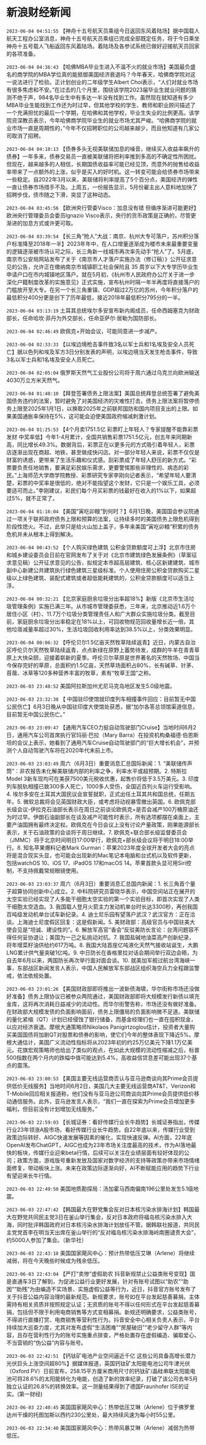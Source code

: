 # 新浪财经新闻
`2023-06-04 04:51:55` 【神舟十五号航天员乘组今日返回东风着陆场】据中国载人航天工程办公室消息，神舟十五号航天员乘组已完成全部既定任务，将于今日乘坐神舟十五号载人飞船返回东风着陆场。着陆场及各参试系统已做好迎接航天员回家的各项准备。

`2023-06-04 04:36:43` 【哈佛MBA毕业生进入不温不火的就业市场】美国最负盛名的商学院的MBA学位真的能抵御美国经济衰退吗？今年春天，哈佛商学院对这一说法进行了检验。正计划创业的二年级学生Albert Choi表示，“人们对就业市场有很多焦虑和不安。”在过去的几个月里，围绕该学院2023届毕业生就业问题的猜测不绝于声，984名毕业生中有多达一半没有找到工作。虽然现在就知道有多少MBA毕业生能找到工作还为时过早，但其他学校的学生、教师和职业顾问描述了一个充满担忧的最后一个学期，在哈佛和其他学校，毕业生失业的比例更高。该学院资深教员表示，今年哈佛商学院毕业生的就业市场尤其严峻。“哈佛商学院的就业市场一直是周期性的，”今年不仅招聘职位的公司越来越少，而且他知道有几家公司取消了招聘。

`2023-06-04 04:10:13` 【债券多头无视美联储加息的噪音，继续买入收益率飙升的债券】一年多来，债券交易员一直被美联储将把利率推到多高的不确定性所困扰。但现在，越来越多的人相信，长期国债收益率可能已经见顶，而意外的抛售给收益率带来了一点额外的上涨，似乎是买入的好时机。这一转变可能会给债券市场带来一些稳定。自2022年3月以来，美联储将利率提高了5个百分点，美国经济的弹性一直让债券市场措手不及。上周五，一份报告显示，5月份雇主出人意料地加快了招聘步伐，债市随之下滑，突显了这种动态。

`2023-06-04 03:45:56` 【欧洲央行管委Visco：加息没有错 但循序渐进可能更好】欧洲央行管理委员会委员Ignazio Visco表示，央行的货币政策是正确的，尽管更渐进的加息方式或许更可取。

`2023-06-04 03:39:54` 【长三角“抢人”大战：南京、杭州大专可落户，苏州积分落户标准降至2018年一半】2023年年中，在人口增量逐渐成为楼市未来最重要变量的逻辑逐渐被市场认可之际，长三角新一线城市再次率先动手“抢人”了。5月底，南京市公安局网站发布了关于《南京市人才落户实施办法（修订稿）》公开征求意见的公告，允许正在缴纳南京市城镇职工社会保险且 35 周岁以下大专学历毕业生申请户口在市内城镇地区落户。就在5月初，《杭州市人民政府办公厅关于进一步深化户籍制度改革的实施意见》正式实施，宣布杭州时隔一年半再度将直接落户的门槛放开至大专。在另一个长三角重镇、GDP超过2万亿的苏州，今年积分落户的最低积分400分更是创下了历年最低，接近2018年最低积分795分的一半。

`2023-06-04 03:13:19` 土耳其总统埃尔多安宣布新内阁成员，任命西姆塞克为财政部长，任命哈坎·菲丹为外交部长，任命亚萨尔·居勒为国防部长。

`2023-06-04 02:46:49` 欧佩克+开始会议，可能同意进一步减产。

`2023-06-04 02:33:33` 【以埃边境枪击事件致3名以军士兵和1名埃及安全人员死亡】据以色列和埃及军方3日分别发表的声明，以埃边境当天发生枪击事件，导致3名以军士兵和1名埃及安全人员死亡。

`2023-06-04 02:05:04` 俄罗斯天然气工业股份公司将于周六通过乌克兰向欧洲输送4030万立方米天然气。

`2023-06-04 01:48:10` 【拜登签署债务上限法案】美国总统拜登总统签署了避免美国债务违约的法案，暂时避免了对美国经济的灾难性打击。债务上限法案将暂停债务上限至2025年1月1日，以换取2025年之前联邦国防和国内项目支出的上限。如果美国通胀率保持在5%，这可能会迫使美国政府缩减刺激计划。

`2023-06-04 01:25:53` 【4个月卖1751.5亿 彩票盯上年轻人？专家提醒不能靠彩票发财 中奖率低】今年1-4月累计，全国共销售彩票1751.5亿元，创五年来同期新高，同比增长49.3%。数据背后，彩票正在以更多元的方式吸引着年轻人，彩票店逐渐出现在商超、地铁，甚至做成快闪店。对一部分年轻人来说，彩票不仅仅是财富的诱惑，更带来了生活乐趣和仪式感。刮彩票成了年轻人舒压的新方式。“彩票要负责任地销售，要满足彩民娱乐需求，更要警惕那些非理性的、病态的彩民。”上海师范大学商学院教授、彩票研究专家李刚向记者表示，“希望年轻人要清楚，彩票的中奖率是很低的，绝对不能指望这个发财，它只是一个娱乐工具，必须要适可而止。”李刚建议，彩民们每个月买彩票的钱最好在收入的1%以下，如果超过5%，就不正常了。

`2023-06-04 01:16:04` 【美国“寅吃卯粮”到何时？】6月1日晚，美国国会参议院通过一项关于联邦政府债务上限和预算的法案，让持续多时的美国债务上限危机得到阶段性熄火。不过，此举只是给火山加上盖子，多年来美国“寅吃卯粮”积累的债务危机并未从根本上得到解决。

`2023-06-04 00:43:52` 【个人购买绿色建筑 公积金贷款额度可上浮】北京市住房和城乡建设委员会日前在官网发布了关于对《北京市建筑绿色发展条例》（草案征求意见稿）公开征求意见的公告，拟规定本市超高层建筑、核心区新建建筑、城市副中心新建公共建筑执行绿色建筑三星级标准。个人使用住房公积金贷款购买二星级以上绿色建筑、装配式建筑或者超低能耗建筑的，公积金贷款额度可以适当上浮。

`2023-06-04 00:32:21` 【北京家庭厨余垃圾分出率超18%】新版《北京市生活垃圾管理条例》实施已满三年。从市城市管理委获悉，三年来，北京推动近1.6万个居住小区（村）、11.7万个垃圾分类管理责任人和广大群众实施垃圾分类。截至目前，家庭厨余垃圾分出率稳定在18%以上，可回收物规范回收量增长近一倍，其他垃圾减量率超过30%，生活垃圾回收利用率达到38.5%以上，分类效果明显。

`2023-06-04 00:06:32`  【呼伦贝尔1.5亿亩天然牧草陆续返青】近日，内蒙古自治区呼伦贝尔天然牧草陆续返青，点点新绿在原野上蓄势待发，成群的牛羊在青青草原上大快朵颐，迎接着崭新的夏季。呼伦贝尔草原是世界著名的天然牧场、中国当今保存完好的草原，总面积约1.5亿亩，天然草场面积占80%，长有碱草、针茅、苜蓿、冰草等120多种营养丰富的牧草，素有“牧草王国”之称。

`2023-06-03 23:48:52` 美国阿拉斯加州尤尼马克岛地区发生5.0级地震。

`2023-06-03 23:32:38` 【 中国驻印使馆就印度列车相撞事件回应：目前暂无中国公民伤亡】6月3日晚从中国驻印度大使馆处获悉，据“加尔各答总领馆渠道信息，目前暂无中国公民伤亡。”

`2023-06-03 23:09:47` 【通用汽车CEO力挺自动驾驶部门Cruise】当地时间6月2日，通用汽车公司首席执行官玛丽·巴拉（Mary Barra）在投资机构桑福德·伯恩斯坦的会议上表示，她看到了通用汽车Cruise自动驾驶部门的“巨大增长机会”，并预测个人自动驾驶汽车将在2020年代末前上市。

`2023-06-03 23:03:49` 周六（6月3日）重要消息汇总国际新闻：1. “美联储传声筒”：非农报告未化解美联储内部的利率之争，利率水平或超预期。2. 特斯拉Model 3新车现均可在美获7500美元税收优惠，起售价将低于3.5万美元。3. 印度列车脱轨相撞已致300多人死亡，1000多人受伤，全国近百列火车运行受影响。4. 埃尔多安在土耳其大国民议会宣誓就职，正式出任土耳其共和国总统，任期五年。5. 微软总裁将会见英国财政大臣，或考虑将动视暴雪撤出英国。6. 欧佩克部长级会议-伊拉克石油部长表示在周日之前谈论欧佩克+是否会减产100万桶原油还为时过早。伊朗石油副部长在谈及减产可能性时表示，所有选项都摆在桌面上，主要产油国拥有最终决定权。欧佩克在今日会议上没有讨论产量政策，刚果能源部长表示，关于石油政策的会谈将于周日继续。7. 欧佩克+联合部长级监督委员会（JMMC）将于北京时间明日17:00举行，欧佩克+部长级会议将于明日18:00举行。8. 知名苹果爆料记者Mark Gurman：苹果2023年度全球开发者大会的亮点将是混合现实头显，也可能会出现新的Mac笔记本电脑和台式机以及软件更新，包括watchOS 10、iOS 17、iPadOS 17和macOS 14。苹果首款头显可用Siri控制，不支持佩戴常规眼镜使用。

`2023-06-03 23:03:37` 周六（6月3日）重要消息汇总国内新闻：1. 长三角首个量子超算协同创新中心成立。2. 中科院研究员雷晓华表示，中国空间站正在展开的太空实验已经实现了人多能干细胞太空实验的第一个实验目标，即首次实现了人类干细胞太空造血。3. 我国载人登月火箭主力发动机单台时长达3300秒，再创我国百吨级发动机单台试车新纪录。4. 迪士尼乐园有望落户武汉？武汉官方：正在洽谈。上海迪士尼度假区回复：这是假新闻。5. 美财政部：高级官员与中国驻美大使会见是“坦诚、建设性的”。6. 解放军高官“香会”反驳美防长言论：台湾问题容不得任何妥协退让；美国为一己之私挑动对抗。7. 我国盐碱地油菜高产创新纪录，将年增菜籽油供给约617万吨。8. 我国大陆首座亿吨液化天然气接收站诞生，大鹏LNG累计供气量突破1亿吨。9. 中日防长在香格里拉对话会期间举行双边会晤，为自去年6月以来，两国防长再次举行面对面会谈。10. 就美加军舰过航台湾海峡一事，东部战区新闻发言人表示，中国人民解放军东部战区组织海空兵力全程跟监警戒，依法依规处置。

`2023-06-03 23:01:26` 【美国财政部即将推出一波新债海啸，华尔街称市场还没做好准备】债务上限协议已被参众两院通过，美国财政部即将大规模发行新债以填充金库，这将再次消耗日益减少的流动性。而华尔街警告称，市场还没有做好准备。在财政部大规模发债的负面影响面前，债务上限僵局的负面影响微不足道。美联储的量化紧缩（QT）计划已经侵蚀了银行储备，而基金经理们也一直在囤积现金，以应对经济衰退。摩根大通策略师Nikolaos Panigirtzoglou估计，投资者大量购买美国国债将加剧QT对股票和债券的影响，使它们今年的整体表现下降近5%。摩根大通估计，美国广义流动性指标将从2023年初的约25万亿美元下降1.1万亿美元。花旗宏观策略师也给出了类似的观点，在如此大规模的流动性缩减之后，标普500指数在两个月内的跌幅中值可能达到5.4%，高收益信贷息差可能出现37个基点的震荡。

`2023-06-03 23:00:53` 【美国主要无线运营商否认与亚马逊商谈向其Prime会员提供低价无线服务】当地时间6月2日，美国几大主要无线运营商AT&T、Verizon和T-Mobile回应相关报道称，他们没有与亚马逊公司商谈向其Prime会员提供低价移动通信服务。此外，亚马逊发言人表示，“我们一直在探索为Prime会员增加更多福利，但目前没有计划增加无线服务。”

`2023-06-03 22:59:03` 【长城证券：看好传媒行业长牛趋势】长城证券指出，传媒行业23年领涨A股市场，看好传媒行业长牛趋势。自22年底以来，传媒行业受到政策边际转好、AIGC快速发展等因素的催化，实现快速反弹。AI方面，22年底OpenAI发布ChatGPT，AIGC也成为23年市场关注度最高的技术，作为AI落地最快的板块，传媒行业迎来beta行情，后续可以关注在业绩层面有较好体现的公司；政策方面，游戏版号重新发放及国家对数字经济的支持等政策亦带来市场情绪面修复，带动板块上涨。未来在政策边际逐渐向好，AI不断赋能应用的趋势下行业有望迎来长牛行情。

`2023-06-03 22:49:50` 美国地质勘探局：汤加霍马西南偏南196公里处发生5.1级地震。

`2023-06-03 22:47:42` 【韩国最大在野党集会反对日本核污染水排海计划】韩国最大在野党共同民主党3日在釜山举行集会，反对日本政府将福岛核污染水排入大海，同时批评韩国政府对日本核污染水排海计划放任不管。据韩联社报道，共同民主党党首李在明当天出席在釜山举行的“反对福岛核污染水排海岭南圈谴责大会”，约5000人参加了集会。（新华社）

`2023-06-03 22:43:18` 美国国家飓风中心：预计热带低压艾琳（Arlene）将继续减弱，将在今天晚些时候成为残余低压。

`2023-06-03 22:43:04` 【严打“卖惨”虚假助农 抖音新规禁止公益类账号变现】国是直通车3日了解到，为促进公益行业更好发展，针对有账号试图以“助农”“助困”“助残”为由编造不实场景、实施虚假公益等行为，近日，抖音官方账号发布了关于抖音公益内容治理的最新规范。新规要求，账号如在平台发起慈善募捐，主体需持有相关资质并按照规定认证；无资质的账号不得以任何形式在平台发起慈善募捐，包括但不限于利用电商销售等方式变相募捐。新规还明确要求，公益类账号，不得进行直播打赏、电商销售等营利性行为。抖音安全中心相关负责人表示，平台持续加大巡查力度，尤其对发布虚假“生活困难”“房屋破旧”“老少留守人群”等内容，且存在营利性行为的账号实施重点排查，严格处置存在虚假编造、骗取爱心、不当营销的“伪公益”内容与账号。

`2023-06-03 22:42:51` 【钙钛矿电池产业空间逼近千亿 这些公司具备高增长潜力 光伏巨头上涨空间超80%】据媒体报道，英国钙钛矿太阳能电池公司牛津光伏（Oxford PV）日前宣布，258.15平方厘米商用尺寸的钙钛矿/晶硅串联太阳能电池可将28.6%的太阳能转化为电能，创造了新的效率纪录，打破了该公司去年5月独立认证的26.8%的转换效率。这一测量结果得到了德国Fraunhofer ISE的证实。(第一财经)

`2023-06-03 22:40:45` 美国国家飓风中心：热带低压艾琳（Arlene）位于佛罗里达州干燥的托图加斯以西约230公里处，最大持续风速为每小时55公里。

`2023-06-03 22:34:40` 美国国家飓风中心：热带风暴艾琳（Arlene）减弱为热带低压。

